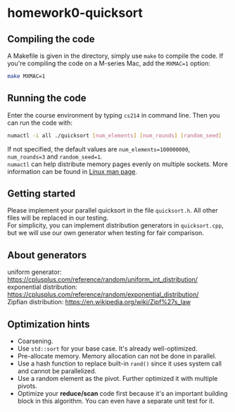 # homework0-quicksort  

## Compiling the code  
A Makefile is given in the directory, simply use ``make`` to compile the code. If you're compiling the code on a M-series Mac, add the ``MXMAC=1`` option:  
```bash
make MXMAC=1  
```
## Running the code  
Enter the course environment by typing ``cs214`` in command line. Then you can run the code with:  
```bash
numactl -i all ./quicksort [num_elements] [num_rounds] [random_seed]  
```
If not specified, the default values are ``num_elements=100000000``, ``num_rounds=3`` and ``random_seed=1``.  
``numactl`` can help distribute memory pages evenly on multiple sockets. More information can be found in [Linux man page](https://linux.die.net/man/8/numactl).  

## Getting started  
Please implement your parallel quicksort in the file ``quicksort.h``. All other files will be replaced in our testing.  
For simplicity, you can implement distribution generators in ``quicksort.cpp``, but we will use our own generator when testing for fair comparison.  

## About generators  
uniform generator: https://cplusplus.com/reference/random/uniform_int_distribution/  
exponential distribution: https://cplusplus.com/reference/random/exponential_distribution/  
Zipfian distribution: https://en.wikipedia.org/wiki/Zipf%27s_law  

## Optimization hints  
+ Coarsening.  
+ Use ``std::sort`` for your base case. It's already well-optimized.  
+ Pre-allocate memory. Memory allocation can not be done in parallel.  
+ Use a hash function to replace built-in ``rand()`` since it uses system call and cannot be parallelized.  
+ Use a random element as the pivot. Further optimized it with multiple pivots.  
+ Optimize your **reduce/scan** code first because it's an important building block in this algorithm. You can even have a separate unit test for it.  

